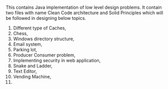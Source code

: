 This contains Java implementation of low level design problems.
It contain two files with name Clean Code architecture and Solid Principles which will be followed in designing below topics. 

1) Different type of Caches,
2) Chess,
3) Windows directory structure,
4) Email system,
5) Parking lot,
6) Producer Consumer problem,
7) Implementing security in web application,
8) Snake and Ladder,
9) Text Editor,
10) Vending Machine,
11) 

